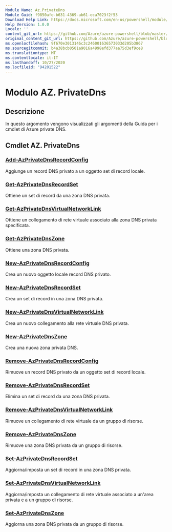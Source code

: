 ```yaml
---
Module Name: Az.PrivateDns
Module Guid: f9850afe-b631-4369-ab61-eca7023f2f53
Download Help Link: https://docs.microsoft.com/en-us/powershell/module/az.privatedns
Help Version: 1.0.0
Locale: ''
content_git_url: https://github.com/Azure/azure-powershell/blob/master/src/PrivateDns/PrivateDns/help/Az.PrivateDNS.md
original_content_git_url: https://github.com/Azure/azure-powershell/blob/master/src/PrivateDns/PrivateDns/help/Az.PrivateDNS.md
ms.openlocfilehash: 9f670e3013146c3c246001636573033d205b3867
ms.sourcegitcommit: b4a38bcb0501a9016a4998efd377aa75d3ef9ce8
ms.translationtype: MT
ms.contentlocale: it-IT
ms.lasthandoff: 10/27/2020
ms.locfileid: "94201522"
---
```

# Modulo AZ. PrivateDns
## Descrizione
In questo argomento vengono visualizzati gli argomenti della Guida per i cmdlet di Azure private DNS.

## Cmdlet AZ. PrivateDns
### [Add-AzPrivateDnsRecordConfig](Add-AzPrivateDnsRecordConfig.md)
Aggiunge un record DNS privato a un oggetto set di record locale.

### [Get-AzPrivateDnsRecordSet](Get-AzPrivateDnsRecordSet.md)
Ottiene un set di record da una zona DNS privata.

### [Get-AzPrivateDnsVirtualNetworkLink](Get-AzPrivateDnsVirtualNetworkLink.md)
Ottiene un collegamento di rete virtuale associato alla zona DNS privata specificata.

### [Get-AzPrivateDnsZone](Get-AzPrivateDnsZone.md)
Ottiene una zona DNS privata.

### [New-AzPrivateDnsRecordConfig](New-AzPrivateDnsRecordConfig.md)
Crea un nuovo oggetto locale record DNS privato.

### [New-AzPrivateDnsRecordSet](New-AzPrivateDnsRecordSet.md)
Crea un set di record in una zona DNS privata.

### [New-AzPrivateDnsVirtualNetworkLink](New-AzPrivateDnsVirtualNetworkLink.md)
Crea un nuovo collegamento alla rete virtuale DNS privata.

### [New-AzPrivateDnsZone](New-AzPrivateDnsZone.md)
Crea una nuova zona privata DNS.

### [Remove-AzPrivateDnsRecordConfig](Remove-AzPrivateDnsRecordConfig.md)
Rimuove un record DNS privato da un oggetto set di record locale.

### [Remove-AzPrivateDnsRecordSet](Remove-AzPrivateDnsRecordSet.md)
Elimina un set di record da una zona DNS privata.

### [Remove-AzPrivateDnsVirtualNetworkLink](Remove-AzPrivateDnsVirtualNetworkLink.md)
Rimuove un collegamento di rete virtuale da un gruppo di risorse.

### [Remove-AzPrivateDnsZone](Remove-AzPrivateDnsZone.md)
Rimuove una zona DNS privata da un gruppo di risorse.

### [Set-AzPrivateDnsRecordSet](Set-AzPrivateDnsRecordSet.md)
Aggiorna/imposta un set di record in una zona DNS privata.

### [Set-AzPrivateDnsVirtualNetworkLink](Set-AzPrivateDnsVirtualNetworkLink.md)
Aggiorna/imposta un collegamento di rete virtuale associato a un'area privata e a un gruppo di risorse.

### [Set-AzPrivateDnsZone](Set-AzPrivateDnsZone.md)
Aggiorna una zona DNS privata da un gruppo di risorse.

